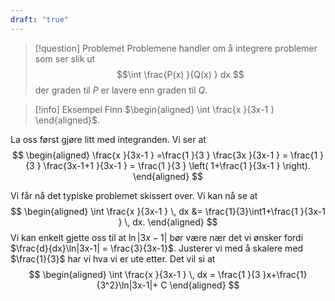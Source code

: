 ```yaml
---
draft: "true"
---
```

> [!question] Problemet 
>   Problemene handler om å integrere problemer som ser slik ut
>   $$\int \frac{P(x) }{Q(x) } dx $$
>   der graden til $P$ er lavere enn graden til $Q$.


> [!info] Eksempel 
>  Finn $\begin{aligned} \int \frac{x }{3x-1 }   \end{aligned}$.

La oss først gjøre litt med integranden. Vi ser at
$$
\begin{aligned} 
  \frac{x }{3x-1 } =\frac{1 }{3 } \frac{3x }{3x-1 }  = \frac{1 }{3 } \frac{3x-1+1 }{3x-1 }  = \frac{1 }{3 } \left( 1+\frac{1 }{3x-1 }  \right). 
\end{aligned} 
$$

Vi får nå det typiske problemet skissert over. Vi kan nå se at
$$
\begin{aligned} 
  \int \frac{x }{3x-1 } \, dx &= \frac{1}{3}\int1+\frac{1 }{3x-1 } \, dx. 
\end{aligned} 
$$
Vi kan enkelt gjette oss til at $\ln|3x-1|$ bør være nær det vi ønsker fordi $\frac{d}{dx}\ln|3x-1| = \frac{3}{3x-1}$. Justerer vi med å skalere med $\frac{1}{3}$ har vi hva vi er ute etter. Det vil si at
$$
\begin{aligned} 
  \int \frac{x }{3x-1 } \, dx = \frac{1 }{3 }x+\frac{1}{3^2}\ln|3x-1|+ C  
\end{aligned} 
$$